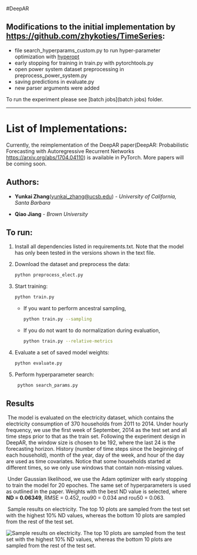 #DeepAR

## Modifications to the initial implementation by https://github.com/zhykoties/TimeSeries:
- file search_hyperparams_custom.py to run hyper-parameter optimization with [hyperopt](https://github.com/hyperopt/hyperopt)
- early stopping for training in train.py with pytorchtools.py
- open power system dataset preprocessing in preprocess_power_system.py
- saving predictions in evaluate.py
- new parser arguments were added

To run the experiment please see [batch jobs](batch jobs) folder.

------------------------------------------------------------------

# List of Implementations:
Currently, the reimplementation of the DeepAR paper(DeepAR: Probabilistic Forecasting with Autoregressive Recurrent Networks https://arxiv.org/abs/1704.04110) is available in PyTorch. More papers will be coming soon.

## Authors:
* **Yunkai Zhang**(<yunkai_zhang@ucsb.edu>) - *University of California, Santa Barbara*

* **Qiao Jiang** - *Brown University*

## To run:


1. Install all dependencies listed in requirements.txt. Note that the model has only been tested in the versions shown in the text file.

1. Download the dataset and preprocess the data:

   ```bash
   python preprocess_elect.py
   ```
1. Start training:

   ```bash
   python train.py
   ```

   - If you want to perform ancestral sampling,

        ```bash
        python train.py --sampling
        ```
   - If you do not want to do normalization during evaluation,


        ```bash
        python train.py --relative-metrics
        ```
1. Evaluate a set of saved model weights:

   ```bash
   python evaluate.py
   ```
1. Perform hyperparameter search:

   ```bash
    python search_params.py
   ```

## Results

​	The model is evaluated on the electricity dataset, which contains the electricity consumption of 370 households from 2011 to 2014. Under hourly frequency, we use the first week of September, 2014 as the test set and all time steps prior to that as the train set. Following the experiment design in DeepAR, the window size is chosen to be 192, where the last 24 is the forecasting horizon. History (number of time steps since the beginning of each household), month of the year, day of the week, and hour of the day are used as time covariates. Notice that some households started at different times, so we only use windows that contain non-missing values.

​	Under Gaussian likelihood, we use the Adam optimizer with early stopping to train the model for 20 epoches. The same set of hyperparameters is used as outlined in the paper. Weights with the best ND value is selected, where __ND = 0.06349__, RMSE = 0.452, rou90 = 0.034 and rou50 = 0.063.

​	Sample results on electricity. The top 10 plots are sampled from the test set with the highest 10% ND values, whereas the bottom 10 plots are sampled from the rest of the test set.

![Sample results on electricity. The top 10 plots are sampled from the test set with the highest 10% ND values, whereas the bottom 10 plots are sampled from the rest of the test set.](./experiments/base_model/figures/best_ND.png)
